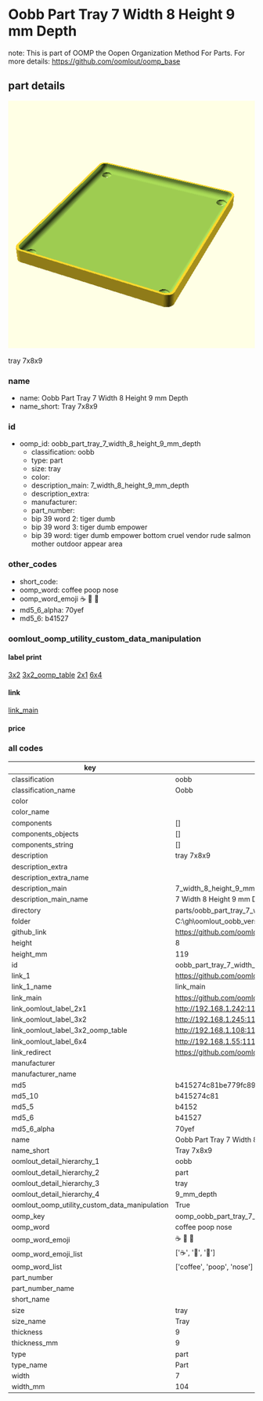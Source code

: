 # Oobb Part Tray 7 Width 8 Height 9 mm Depth  

note: This is part of OOMP the Oopen Organization Method For Parts. For more details: https://github.com/oomlout/oomp_base

##  part details
  

[![](3dpr.png)](3dpr.png)

tray 7x8x9



### name
* name: Oobb Part Tray 7 Width 8 Height 9 mm Depth
* name_short: Tray 7x8x9 
### id
* oomp_id: oobb_part_tray_7_width_8_height_9_mm_depth
  * classification: oobb
  * type: part
  * size: tray
  * color: 
  * description_main: 7_width_8_height_9_mm_depth
  * description_extra: 
  * manufacturer: 
  * part_number: 
  * bip 39 word 2: tiger dumb
  * bip 39 word 3: tiger dumb empower
  * bip 39 word: tiger dumb empower bottom cruel vendor rude salmon mother outdoor appear area

### other_codes
* short_code: 
* oomp_word: coffee poop nose
* oomp_word_emoji :coffee: :poop: :nose:
* md5_6_alpha: 70yef
* md5_6: b41527






### oomlout_oomp_utility_custom_data_manipulation
#### label print
[3x2](http://192.168.1.245:1112/?label=oomp%2070yef)
[3x2_oomp_table](http://192.168.1.108:1112/?label=oomp%2070yef)
[2x1](http://192.168.1.242:1112/?label=oomp%2070yef)
[6x4](http://192.168.1.55:1112/?label=oomp%2070yef)    

#### link

[link_main](https://github.com/oomlout/oomlout_oobb_version_4_generated_parts/tree/main/navigation_oomp/oobb/part/tray/7_width_8_height_9_mm_depth/part)                              

#### price







### all codes 
| key | value |  
| --- | --- |  
| classification | oobb |  
| classification_name | Oobb |  
| color |  |  
| color_name |  |  
| components | [] |  
| components_objects | [] |  
| components_string | [] |  
| description | tray 7x8x9 |  
| description_extra |  |  
| description_extra_name |  |  
| description_main | 7_width_8_height_9_mm_depth |  
| description_main_name | 7 Width 8 Height 9 mm Depth |  
| directory | parts/oobb_part_tray_7_width_8_height_9_mm_depth |  
| folder | C:\gh\oomlout_oobb_version_4_generated_parts\parts\oobb_part_tray_7_width_8_height_9_mm_depth |  
| github_link | https://github.com/oomlout/oomlout_oomp_part_src/tree/main/parts/oobb_part_tray_7_width_8_height_9_mm_depth |  
| height | 8 |  
| height_mm | 119 |  
| id | oobb_part_tray_7_width_8_height_9_mm_depth |  
| link_1 | https://github.com/oomlout/oomlout_oobb_version_4_generated_parts/tree/main/navigation_oomp/oobb/part/tray/7_width_8_height_9_mm_depth/part |  
| link_1_name | link_main |  
| link_main | https://github.com/oomlout/oomlout_oobb_version_4_generated_parts/tree/main/navigation_oomp/oobb/part/tray/7_width_8_height_9_mm_depth/part |  
| link_oomlout_label_2x1 | http://192.168.1.242:1112/?label=oomp%2070yef |  
| link_oomlout_label_3x2 | http://192.168.1.245:1112/?label=oomp%2070yef |  
| link_oomlout_label_3x2_oomp_table | http://192.168.1.108:1112/?label=oomp%2070yef |  
| link_oomlout_label_6x4 | http://192.168.1.55:1112/?label=oomp%2070yef |  
| link_redirect | https://github.com/oomlout/oomlout_oobb_version_4_generated_parts/tree/main/parts/oobb_tray_07_08_09 |  
| manufacturer |  |  
| manufacturer_name |  |  
| md5 | b415274c81be779fc89a41a49210ff0f |  
| md5_10 | b415274c81 |  
| md5_5 | b4152 |  
| md5_6 | b41527 |  
| md5_6_alpha | 70yef |  
| name | Oobb Part Tray 7 Width 8 Height 9 mm Depth |  
| name_short | Tray 7x8x9  |  
| oomlout_detail_hierarchy_1 | oobb |  
| oomlout_detail_hierarchy_2 | part |  
| oomlout_detail_hierarchy_3 | tray |  
| oomlout_detail_hierarchy_4 | 9_mm_depth |  
| oomlout_oomp_utility_custom_data_manipulation | True |  
| oomp_key | oomp_oobb_part_tray_7_width_8_height_9_mm_depth |  
| oomp_word | coffee poop nose |  
| oomp_word_emoji | :coffee: :poop: :nose: |  
| oomp_word_emoji_list | [':coffee:', ':poop:', ':nose:'] |  
| oomp_word_list | ['coffee', 'poop', 'nose'] |  
| part_number |  |  
| part_number_name |  |  
| short_name |  |  
| size | tray |  
| size_name | Tray |  
| thickness | 9 |  
| thickness_mm | 9 |  
| type | part |  
| type_name | Part |  
| width | 7 |  
| width_mm | 104 |  
